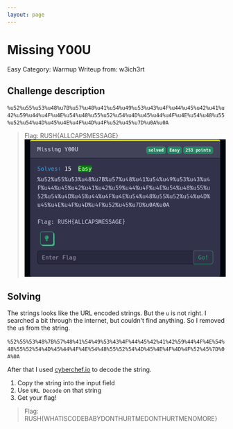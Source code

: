 ```yaml
---
layout: page
---
```


# Missing Y00U

Easy
Category: Warmup
Writeup from: w3ich3rt

## Challenge description

`%u52%u55%u53%u48%u7B%u57%u48%u41%u54%u49%u53%u43%u4F%u44%u45%u42%u41%u42%u59%u44%u4F%u4E%u54%u48%u55%u52%u54%u4D%u45%u44%u4F%u4E%u54%u48%u55%u52%u54%u4D%u45%u4E%u4F%u4D%u4F%u52%u45%u7D%u0A%u0A`

> Flag: RUSH{ALLCAPSMESSAGE}
![Challenge Image](missing-y00u.png)


## Solving

The strings looks like the URL encoded strings. But the `u` is not right. I searched a bit through the internet, but couldn't find anything.
So I removed the `u`s from the string.

`%52%55%53%48%7B%57%48%41%54%49%53%43%4F%44%45%42%41%42%59%44%4F%4E%54%48%55%52%54%4D%45%44%4F%4E%54%48%55%52%54%4D%45%4E%4F%4D%4F%52%45%7D%0A%0A`

After that I used [cyberchef.io](https://gchq.github.io/) to decode the string.

1. Copy the string into the input field
2. Use `URL Decode` on that string
3. Get your flag!

> Flag:
> RUSH{WHATISCODEBABYDONTHURTMEDONTHURTMENOMORE}
